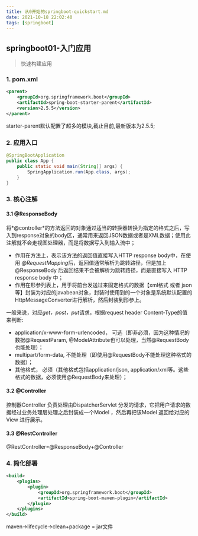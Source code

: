 ```yaml
---
title: 从0开始的springboot-quickstart.md
date: 2021-10-18 22:02:40
tags: [springboot]
---
```

## springboot01-入门应用

> 快速构建应用

### 1. pom.xml

```xml
<parent>
    <groupId>org.springframework.boot</groupId>
    <artifactId>spring-boot-starter-parent</artifactId>
    <version>2.5.5</version>
</parent>
```

starter-parent默认配置了超多的模块,截止目前,最新版本为2.5.5;

### 2. 应用入口

```java
@SpringBootApplication
public class App {
	public static void main(String[] args) {
		SpringApplication.run(App.class, args);
	}
}
```

### 3. 核心注解

#### 3.1 @ResponseBody

将*@controller*的方法返回的对象通过适当的转换器转换为指定的格式之后，写入到response对象的body区，通常用来返回JSON数据或者是XML数据；使用此注解就不会走视图处理器，而是将数据写入到输入流中；

- 作用在方法上，表示该方法的返回值直接写入HTTP response body中，在使用 *@RequestMapping*后，返回值通常解析为跳转路径，但是加上 @ResponseBody 后返回结果不会被解析为跳转路径，而是直接写入 HTTP response body 中；
- 作用在形参列表上，用于将前台发送过来固定格式的数据【xml格式 或者 json等】封装为对应的javabean对象，封装时使用到的一个对象是系统默认配置的HttpMessageConverter进行解析，然后封装到形参上。

一般来说，对应*get，post，put*请求，根据request header Content-Type的值来判断:    

- application/x-www-form-urlencoded， 可选（即非必须，因为这种情况的数据@RequestParam, @ModelAttribute也可以处理，当然@RequestBody也能处理）； 
- multipart/form-data, 不能处理（即使用@RequestBody不能处理这种格式的数据）； 
- 其他格式， 必须（其他格式包括application/json, application/xml等。这些格式的数据，必须使用@RequestBody来处理）；

<!--more-->
#### 3.2 @Controller

控制器Controller 负责处理由DispatcherServlet 分发的请求，它把用户请求的数据经过业务处理层处理之后封装成一个Model ，然后再把该Model 返回给对应的View 进行展示。

#### 3.3 @RestController

@RestController=@ResponseBody+@Controller

### 4. 简化部署

```xml
<build>
    <plugins>
        <plugin>
            <groupId>org.springframework.boot</groupId>
            <artifactId>spring-boot-maven-plugin</artifactId>
        </plugin>
    </plugins>
</build>
```

maven->lifecycle->clean+package = jar文件
